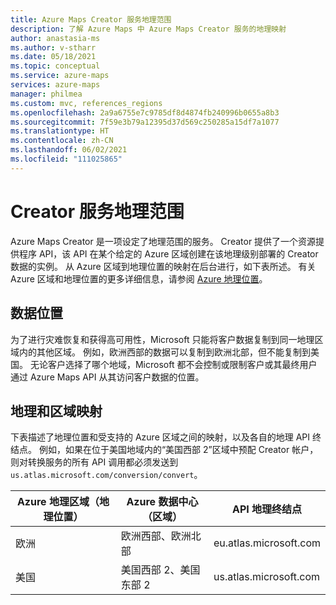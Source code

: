 ```yaml
---
title: Azure Maps Creator 服务地理范围
description: 了解 Azure Maps 中 Azure Maps Creator 服务的地理映射
author: anastasia-ms
ms.author: v-stharr
ms.date: 05/18/2021
ms.topic: conceptual
ms.service: azure-maps
services: azure-maps
manager: philmea
ms.custom: mvc, references_regions
ms.openlocfilehash: 2a9a6755e7c9785df8d4874fb240996b0655a8b3
ms.sourcegitcommit: 7f59e3b79a12395d37d569c250285a15df7a1077
ms.translationtype: HT
ms.contentlocale: zh-CN
ms.lasthandoff: 06/02/2021
ms.locfileid: "111025865"
---
```

# <a name="creator-service-geographic-scope"></a>Creator 服务地理范围

Azure Maps Creator 是一项设定了地理范围的服务。 Creator 提供了一个资源提供程序 API，该 API 在某个给定的 Azure 区域创建在该地理级别部署的 Creator 数据的实例。 从 Azure 区域到地理位置的映射在后台进行，如下表所述。 有关 Azure 区域和地理位置的更多详细信息，请参阅 [Azure 地理位置](https://azure.microsoft.com/global-infrastructure/geographies)。

## <a name="data-locations"></a>数据位置

为了进行灾难恢复和获得高可用性，Microsoft 只能将客户数据复制到同一地理区域内的其他区域。 例如，欧洲西部的数据可以复制到欧洲北部，但不能复制到美国。  无论客户选择了哪个地域，Microsoft 都不会控制或限制客户或其最终用户通过 Azure Maps API 从其访问客户数据的位置。  

## <a name="geographic-and-regional-mapping"></a>地理和区域映射

下表描述了地理位置和受支持的 Azure 区域之间的映射，以及各自的地理 API 终结点。 例如，如果在位于美国地域内的“美国西部 2”区域中预配 Creator 帐户，则对转换服务的所有 API 调用都必须发送到 `us.atlas.microsoft.com/conversion/convert`。


| Azure 地理区域（地理位置） | Azure 数据中心（区域） | API 地理终结点 |
|------------------------|----------------------|-------------|
| 欧洲| 欧洲西部、欧洲北部 | eu.atlas.microsoft.com |
|美国 | 美国西部 2、美国东部 2 | us.atlas.microsoft.com |
